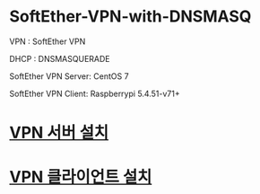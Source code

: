 # SoftEther-VPN-with-DNSMASQ
VPN : SoftEther VPN

DHCP : DNSMASQUERADE

SoftEther VPN Server: CentOS 7

SoftEther VPN Client: Raspberrypi 5.4.51-v71+

# [VPN 서버 설치](https://github.com/networknegineeryong/Softether-VPN-With-Dnsmasq/blob/main/1.%20SoftEther%20VPN%20Server%20Install%20guide%20CentOS%207.md)

# [VPN 클라이언트 설치](https://github.com/networknegineeryong/Softether-VPN-With-Dnsmasq/blob/main/1.%20SoftEther%20VPN%20Client%20install%20guide%20Raspberry%20pi.md)
